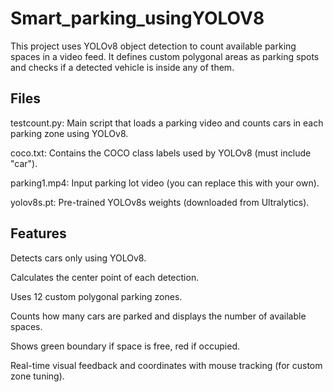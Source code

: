 # Smart_parking_usingYOLOV8

This project uses YOLOv8 object detection to count available parking spaces in a video feed. It defines custom polygonal areas as parking spots and checks if a detected vehicle is inside any of them.

## Files


testcount.py: Main script that loads a parking video and counts cars in each parking zone using YOLOv8.

coco.txt: Contains the COCO class labels used by YOLOv8 (must include "car").

parking1.mp4: Input parking lot video (you can replace this with your own).

yolov8s.pt: Pre-trained YOLOv8s weights (downloaded from Ultralytics).

## Features


Detects cars only using YOLOv8.

Calculates the center point of each detection.

Uses 12 custom polygonal parking zones.

Counts how many cars are parked and displays the number of available spaces.

Shows green boundary if space is free, red if occupied.

Real-time visual feedback and coordinates with mouse tracking (for custom zone tuning).

